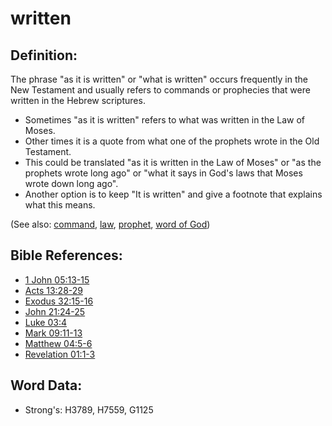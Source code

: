 # written #

## Definition: ##

The phrase "as it is written" or "what is written" occurs frequently in the New Testament and usually refers to commands or prophecies that were written in the Hebrew scriptures.

* Sometimes "as it is written" refers to what was written in the Law of Moses.
* Other times it is a quote from what one of the prophets wrote in the Old Testament.
* This could be translated "as it is written in the Law of Moses" or "as the prophets wrote long ago" or "what it says in God's laws that Moses wrote down long ago".
* Another option is to keep "It is written" and give a footnote that explains what this means.

(See also: [command](../kt/command.md), [law](../kt/lawofmoses.md), [prophet](../kt/prophet.md), [word of God](../kt/wordofgod.md))

## Bible References: ##

* [1 John 05:13-15](rc://en/tn/help/1jn/05/13)
* [Acts 13:28-29](rc://en/tn/help/act/13/28)
* [Exodus 32:15-16](rc://en/tn/help/exo/32/15)
* [John 21:24-25](rc://en/tn/help/jhn/21/24)
* [Luke 03:4](rc://en/tn/help/luk/03/04)
* [Mark 09:11-13](rc://en/tn/help/mrk/09/11)
* [Matthew 04:5-6](rc://en/tn/help/mat/04/05)
* [Revelation 01:1-3](rc://en/tn/help/rev/01/01)

## Word Data: ##

* Strong's: H3789, H7559, G1125
